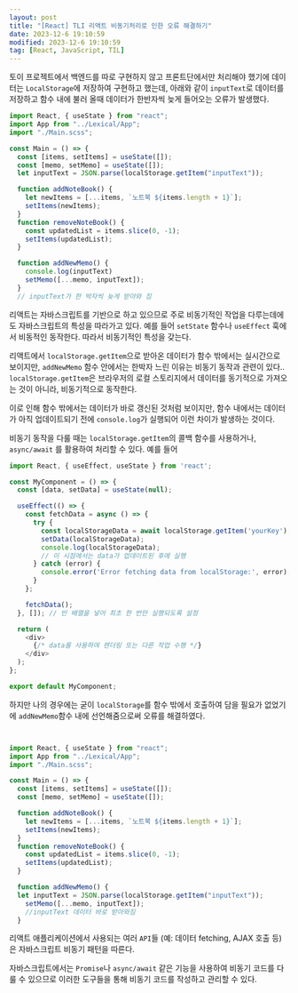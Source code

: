 ```yaml
---
layout: post
title: "[React] TLI 리액트 비동기처리로 인한 오류 해결하기"
date: 2023-12-6 19:10:59
modified: 2023-12-6 19:10:59
tag: [React, JavaScript, TIL]
---
```


토이 프로젝트에서 백엔드를 따로 구현하지 않고 프론트단에서만 처리해야 했기에 데이터는 `LocalStorage`에 저장하여 구현하고 했는데, 아래와 같이 `inputText`로 데이터를 저장하고 함수 내에 불러 올때 데이터가 한반자씩 늦게 들어오는 오류가 발생했다.

```javaScript
import React, { useState } from "react";
import App from "../Lexical/App";
import "./Main.scss";

const Main = () => {
  const [items, setItems] = useState([]);
  const [memo, setMemo] = useState([]);
  let inputText = JSON.parse(localStorage.getItem("inputText"));

  function addNoteBook() {
    let newItems = [...items, `노트북 ${items.length + 1}`];
    setItems(newItems);
  }
  function removeNoteBook() {
    const updatedList = items.slice(0, -1);
    setItems(updatedList);
  }

  function addNewMemo() {
    console.log(inputText)
    setMemo([...memo, inputText]);
  }
  // inputText가 한 박자씩 늦게 받아와 짐
```

리액트는 자바스크립트를 기반으로 하고 있으므로 주로 비동기적인 작업을 다루는데에도 자바스크립트의 특성을 따라가고 있다. 예를 들어 `setState` 함수나 `useEffect` 훅에서 비동적인 동작한다. 따라서 비동기적인 특성을 갖는다.

리액트에서 `localStorage.getItem`으로 받아온 데이터가 함수 밖에서는 실시간으로 보이지만, `addNewMemo` 함수 안에서는 한박자 느린 이유는 비동기 동작과 관련이 있다.. `localStorage.getItem`은 브라우저의 로컬 스토리지에서 데이터를 동기적으로 가져오는 것이 아니라, 비동기적으로 동작한다.

이로 인해 함수 밖에서는 데이터가 바로 갱신된 것처럼 보이지만, 함수 내에서는 데이터가 아직 업데이트되기 전에 `console.log`가 실행되어 이런 차이가 발생하는 것이다.

비동기 동작을 다룰 때는 `localStorage.getItem`의 콜백 함수를 사용하거나, `async/await` 를 활용하여 처리할 수 있다. 예를 들어

```javaScript
import React, { useEffect, useState } from 'react';

const MyComponent = () => {
  const [data, setData] = useState(null);

  useEffect(() => {
    const fetchData = async () => {
      try {
        const localStorageData = await localStorage.getItem('yourKey');
        setData(localStorageData);
        console.log(localStorageData);
        // 이 시점에서는 data가 업데이트된 후에 실행
      } catch (error) {
        console.error('Error fetching data from localStorage:', error);
      }
    };

    fetchData();
  }, []); // 빈 배열을 넣어 최초 한 번만 실행되도록 설정

  return (
    <div>
      {/* data를 사용하여 렌더링 또는 다른 작업 수행 */}
    </div>
  );
};

export default MyComponent;
```

하지만 나의 경우에는 굳이 `localStorage`를 함수 밖에서 호출하여 담을 필요가 없었기에 `addNewMemo`함수 내에 선언해줌으로써 오류를 해결하였다.

```javaScript


import React, { useState } from "react";
import App from "../Lexical/App";
import "./Main.scss";

const Main = () => {
  const [items, setItems] = useState([]);
  const [memo, setMemo] = useState([]);

  function addNoteBook() {
    let newItems = [...items, `노트북 ${items.length + 1}`];
    setItems(newItems);
  }
  function removeNoteBook() {
    const updatedList = items.slice(0, -1);
    setItems(updatedList);
  }

  function addNewMemo() {
  let inputText = JSON.parse(localStorage.getItem("inputText"));
    setMemo([...memo, inputText]);
    //inputText 데이터 바로 받아와짐
  }
```

리액트 애플리케이션에서 사용되는 여러 `API`들 (예: 데이터 fetching, AJAX 호출 등)은 자바스크립트 비동기 패턴을 따른다.

자바스크립트에서는 `Promise`나 `async/await` 같은 기능을 사용하여 비동기 코드를 다룰 수 있으므로 이러한 도구들을 통해 비동기 코드를 작성하고 관리할 수 있다.
